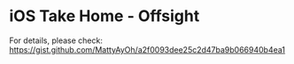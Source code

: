 # iOS Take Home - Offsight

For details, please check:
https://gist.github.com/MattyAyOh/a2f0093dee25c2d47ba9b066940b4ea1
